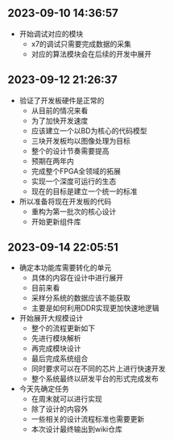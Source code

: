 ## 2023-09-10 14:36:57
* 开始调试对应的模块 
    * x7的调试只需要完成数据的采集
    * 对应的算法模块会在后续的开发中展开
    
## 2023-09-12 21:26:37
* 验证了开发板硬件是正常的 
    * 从目前的情况来看
    * 为了加快开发速度
    * 应该建立一个以BD为核心的代码模型
    * 三块开发板均以图像处理为目标
    * 整个的设计节奏需要提高
    * 预期在两年内
    * 完成整个FPGA全领域的拓展
    * 实现一个深度可运行的生态
    * 现在的目标是建立一个统一的标准
* 所以准备将现在开发板的代码
    * 重构为第一批次的核心设计
    * 开始更新组件库
    
## 2023-09-14 22:05:51
* 确定本功能库需要转化的单元
    * 具体的内容在设计中进行展开
    * 目前来看
    * 采样分系统的数据应该不能获取
    * 主要是如何利用DDR实现更加快速地逻辑
* 开始展开大规模设计
    * 整个的流程更新如下
    * 先进行模块解析
    * 再完成模块设计
    * 最后完成系统组合
    * 同时要求可以在不同的芯片上进行快速开发
    * 整个系统最终以研发平台的形式完成发布
* 今天先确定任务
    * 在周末就可以进行实现
    * 除了设计的内容外
    * 一些相关的设计流程标准也需要更新
    * 本次设计最终输出到wiki仓库